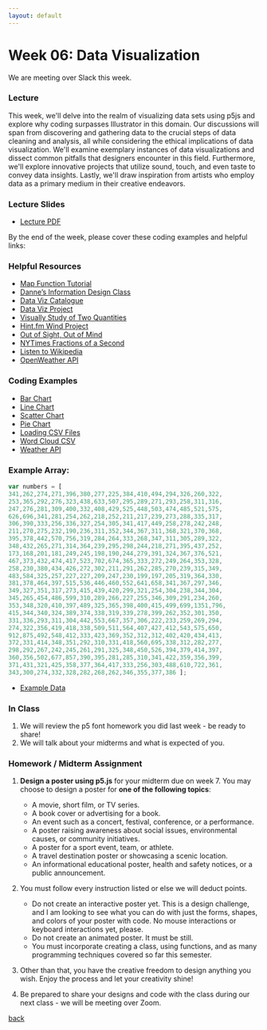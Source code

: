 ```yaml
---
layout: default
---
```


# Week 06: Data Visualization

We are meeting over Slack this week.

### Lecture
This week, we'll delve into the realm of visualizing data sets using p5js and explore why coding surpasses Illustrator in this domain. Our discussions will span from discovering and gathering data to the crucial steps of data cleaning and analysis, all while considering the ethical implications of data visualization. We'll examine exemplary instances of data visualizations and dissect common pitfalls that designers encounter in this field. Furthermore, we'll explore innovative projects that utilize sound, touch, and even taste to convey data insights. Lastly, we'll draw inspiration from artists who employ data as a primary medium in their creative endeavors.

### Lecture Slides
- [Lecture PDF](https://teaching-files.s3.us-east-2.amazonaws.com/creativecoding/lectures/creativecoding_week06.pdf)

By the end of the week, please cover these coding examples and helpful links:

### Helpful Resources
- [Map Function Tutorial](https://www.youtube.com/watch?v=nicMAoW6u1g)
- [Danne’s Information Design Class](http://infodesign.dannewoo.com/)
- [Data Viz Catalogue](https://datavizcatalogue.com/)
- [Data Viz Project](https://datavizproject.com/)
- [Visually Study of Two Quantities](https://en.rockcontent.com/blog/45-ways-to-communicate-two-quantities/)
- [Hint.fm Wind Project](http://hint.fm/wind/)
- [Out of Sight, Out of Mind](http://drones.pitchinteractive.com/)
- [NYTimes Fractions of a Second](https://archive.nytimes.com/www.nytimes.com/interactive/2010/02/26/sports/olympics/20100226-olysymphony.html)
- [Listen to Wikipedia](http://listen.hatnote.com/)
- [OpenWeather API](https://openweathermap.org/)


### Coding Examples
- [Bar Chart](https://editor.p5js.org/dannewoo/sketches/IuR_t73pN)
- [Line Chart](https://editor.p5js.org/dannewoo/sketches/ZgYNAQCoFd)
- [Scatter Chart](https://editor.p5js.org/dannewoo/sketches/SZHw8ONWB)
- [Pie Chart](https://editor.p5js.org/dannewoo/sketches/_Y_EG3bw2)
- [Loading CSV Files](https://editor.p5js.org/dannewoo/sketches/eBE6Ao1xC)
- [Word Cloud CSV](https://editor.p5js.org/dannewoo/sketches/PVorTDsAB)
- [Weather API](https://editor.p5js.org/dannewoo/sketches/kSl-or1Hk)

### Example Array:
```javascript
var numbers = [
341,262,274,271,396,380,277,225,384,410,494,294,326,260,322,
253,365,292,276,323,438,633,507,295,289,271,293,258,311,316,
247,276,281,309,400,332,408,429,525,448,503,474,485,521,575,
626,696,341,281,254,262,218,252,211,217,239,273,288,335,317,
306,390,333,256,336,327,254,305,341,417,449,258,278,242,248,
211,270,275,232,190,236,311,352,344,367,311,368,321,370,368,
395,378,442,570,756,319,284,264,333,268,347,311,305,289,322,
348,432,265,271,314,364,239,295,298,244,218,271,395,437,252,
173,168,201,181,249,245,198,190,244,279,391,324,367,376,521,
467,373,432,474,417,523,702,674,365,333,272,249,264,353,328,
258,230,380,434,426,272,302,211,291,262,285,270,239,315,349,
483,584,325,257,227,227,209,247,230,199,197,205,319,364,330,
381,378,464,397,515,536,446,460,552,641,658,341,367,297,346,
349,327,351,317,273,415,439,420,299,321,254,304,238,344,304,
345,265,454,486,599,310,289,266,227,255,346,309,291,234,260,
353,348,320,410,397,489,325,365,398,400,415,499,699,1351,796,
415,344,340,324,389,374,338,319,339,278,399,262,352,301,350,
331,336,293,311,304,442,553,667,357,306,222,233,259,269,294,
274,322,356,419,418,338,509,511,564,407,427,412,543,575,650,
912,875,492,548,412,333,423,369,352,312,312,402,420,434,413,
372,331,414,348,351,292,310,331,418,560,695,338,312,282,277,
298,292,267,242,245,261,291,325,348,450,526,394,379,414,397,
360,356,502,677,857,390,395,281,285,310,341,422,359,356,399,
371,431,321,425,358,377,364,417,333,256,303,488,610,722,361,
343,300,274,332,328,282,268,262,346,355,377,386 ];
```
- [Example Data](https://teaching-files.s3.us-east-2.amazonaws.com/creativecoding/lectures/data_example_data.zip)

### In Class
1. We will review the p5 font homework you did last week - be ready to share!
2. We will talk about your midterms and what is expected of you.

### Homework / Midterm Assignment

1. **Design a poster using p5.js** for your midterm due on week 7. You may choose to design a poster for **one of the following topics**:
    - A movie, short film, or TV series.
    - A book cover or advertising for a book.
    - An event such as a concert, festival, conference, or a performance.
    - A poster raising awareness about social issues, environmental causes, or community initiatives.
    - A poster for a sport event, team, or athlete.
    - A travel destination poster or showcasing a scenic location.
    - An informational educational poster, health and safety notices, or a public announcement.
   
2. You must follow every instruction listed or else we will deduct points.
    - Do not create an interactive poster yet. This is a design challenge, and I am looking to see what you can do with just the forms, shapes, and colors of your poster with code. No mouse interactions or keyboard interactions yet, please.
    - Do not create an animated poster. It must be still.
    - You must incorporate creating a class, using functions, and as many programming techniques covered so far this semester.
   
3. Other than that, you have the creative freedom to design anything you wish. Enjoy the process and let your creativity shine!
4. Be prepared to share your designs and code with the class during our next class - we will be meeting over Zoom.

[back](./)
